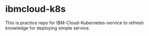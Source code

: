 # ibmcloud-k8s
This is practice repo for IBM-Cloud-Kubernetes-service to refresh knowledge for deploying simple service.
